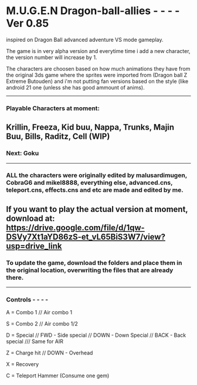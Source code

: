 # M.U.G.E.N Dragon-ball-allies - - - - Ver 0.85
inspired on Dragon Ball advanced adventure VS mode gameplay.

The game is in very alpha version and everytime time i add a new character, the version number will increase by 1.

The characters are choosen based on how much animations they have from the original 3ds game where the sprites were imported from (Dragon ball Z Extreme Butouden) and i'm not putting fan versions based on the style (like android 21 one (unless she has good ammount of anims). 

-----------------------------------------------------------------------
### Playable Characters at moment:
Krillin, Freeza, Kid buu, Nappa, Trunks, Majin Buu, Bills, Raditz, Cell (WIP)
-----------
### Next: Goku
----------
### ALL the characters were originally edited by malusardimugen, CobraG6 and mikel8888, everything else, advanced.cns, teleport.cns, effects.cns and etc are made and edited by me.
If you want to play the actual version at moment, download at: https://drive.google.com/file/d/1qw-DSVy7Xt1aYD86zS-et_vL65BiS3W7/view?usp=drive_link
------------------------------------------------------------------------------------------------------------------------------------------------------------------------------------------
### To update the game, download the folders and place them in the original location, overwriting the files that are already there.
------------------------------------------------------------------------------------------------------------------------------------------------------------------------------------------------
### Controls - - - - 
A = Combo 1 // Air combo 1

S = Combo 2 // Air combo 1/2

D = Special  // FWD - Side special // DOWN - Down Special // BACK - Back special /// Same for AIR

Z = Charge hit // DOWN - Overhead

X = Recovery

C = Teleport Hammer (Consume one gem) 
